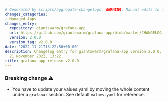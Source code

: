 ```yaml
---
# Generated by scripts/aggregate-changelogs. WARNING: Manual edits to this files will be overwritten.
changes_categories:
- Managed Apps
changes_entry:
  repository: giantswarm/grafana-app
  url: https://github.com/giantswarm/grafana-app/blob/master/CHANGELOG.md#200---2022-11-21
  version: 2.0.0
  version_tag: v2.0.0
date: '2022-11-21T13:22:50+00:00'
description: Changelog entry for giantswarm/grafana-app version 2.0.0, published on
  21 November 2022, 13:22.
title: grafana-app release v2.0.0
---
```


### Breaking change ⚠️
- You have to update your values.yaml by moving the whole content under a `grafana:` section. See default `values.yaml` for reference.
